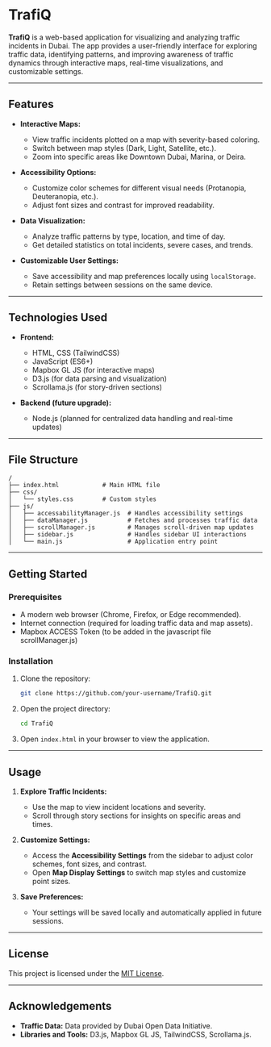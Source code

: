# TrafiQ

**TrafiQ** is a web-based application for visualizing and analyzing traffic incidents in Dubai. The app provides a user-friendly interface for exploring traffic data, identifying patterns, and improving awareness of traffic dynamics through interactive maps, real-time visualizations, and customizable settings.

---

## Features

- **Interactive Maps:**
  - View traffic incidents plotted on a map with severity-based coloring.
  - Switch between map styles (Dark, Light, Satellite, etc.).
  - Zoom into specific areas like Downtown Dubai, Marina, or Deira.

- **Accessibility Options:**
  - Customize color schemes for different visual needs (Protanopia, Deuteranopia, etc.).
  - Adjust font sizes and contrast for improved readability.

- **Data Visualization:**
  - Analyze traffic patterns by type, location, and time of day.
  - Get detailed statistics on total incidents, severe cases, and trends.

- **Customizable User Settings:**
  - Save accessibility and map preferences locally using `localStorage`.
  - Retain settings between sessions on the same device.

---

## Technologies Used

- **Frontend:**
  - HTML, CSS (TailwindCSS)
  - JavaScript (ES6+)
  - Mapbox GL JS (for interactive maps)
  - D3.js (for data parsing and visualization)
  - Scrollama.js (for story-driven sections)

- **Backend (future upgrade):**
  - Node.js (planned for centralized data handling and real-time updates)

---

## File Structure

```plaintext
/
├── index.html            # Main HTML file
├── css/
│   └── styles.css        # Custom styles
├── js/
│   ├── accessabilityManager.js  # Handles accessibility settings
│   ├── dataManager.js           # Fetches and processes traffic data
│   ├── scrollManager.js         # Manages scroll-driven map updates
│   ├── sidebar.js               # Handles sidebar UI interactions
│   └── main.js                  # Application entry point
```

---

## Getting Started

### Prerequisites
- A modern web browser (Chrome, Firefox, or Edge recommended).
- Internet connection (required for loading traffic data and map assets).
- Mapbox ACCESS Token (to be added in the javascript file scrollManager.js)

### Installation
1. Clone the repository:
   ```bash
   git clone https://github.com/your-username/TrafiQ.git
   ```
2. Open the project directory:
   ```bash
   cd TrafiQ
   ```
3. Open `index.html` in your browser to view the application.

---

## Usage

1. **Explore Traffic Incidents:**
   - Use the map to view incident locations and severity.
   - Scroll through story sections for insights on specific areas and times.

2. **Customize Settings:**
   - Access the **Accessibility Settings** from the sidebar to adjust color schemes, font sizes, and contrast.
   - Open **Map Display Settings** to switch map styles and customize point sizes.

3. **Save Preferences:**
   - Your settings will be saved locally and automatically applied in future sessions.

---

## License

This project is licensed under the [MIT License](LICENSE).

---

## Acknowledgements

- **Traffic Data:** Data provided by Dubai Open Data Initiative.
- **Libraries and Tools:** D3.js, Mapbox GL JS, TailwindCSS, Scrollama.js.
